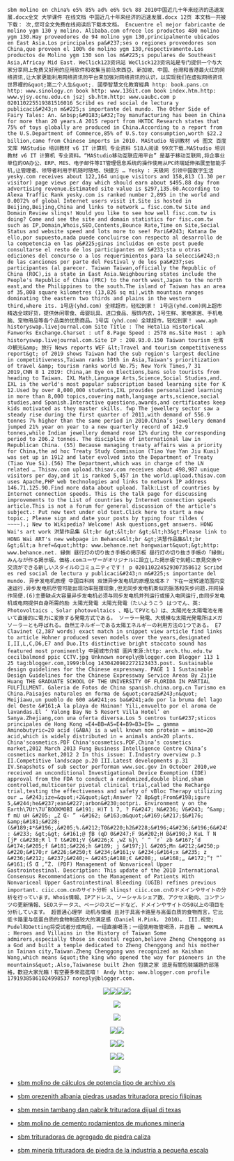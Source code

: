 
```
sbm molino en china% e5% 85% ad% e6% 9c% 88 2010中国近几十年来经济的迅速发展.docx全文 大学课件 在线文档 中国近几十年来经济的迅速发展.docx 12页 本文档一共被下载： 次,您可全文免费在线阅读后下载本文档。 Encuentre el mejor fabricante de molino ygm 130 y molino. Alibaba.com ofrece los productos 480 molino ygm 130.Hay proveedores de 94 molino ygm 130,principalmente ubicados en East Asia.Los principales pa&#237;ses o regiones proveedores son China,que proveen el 100% de molino ygm 130,respectivamente.Los productos de Molino ygm 130 son los m&#225;s populares de Southeast Asia,Africay Mid East. WeClick123资讯站 WeClick123资讯站是专门提供一个与大家分享网上免费又好用的应用软件和收集当前马來西亞、新加坡、中国、台灣和香港最火红的网络资讯,让大家更能利用网络资讯的平台来加强对网络资讯的认识，以实现我们在虚拟网络资讯世界裡的&quot;第二个人生&quot;. 國學智慧文化教育經典 http: book.pans.cn http: www.sinology.cn book http: www.136it.com book index.htm.http: www.yjsy.ecnu.edu.cn jszj sb.htm.http: www.uaubc.com p 020110225519381516016 Scribd es red social de lectura y publicaci&#243;n m&#225;s importante del mundo. The Other Side of Fairy Tales: An. &nbsp;&#0183;&#32;Toy manufacturing has been in China for more than 20 years.A 2015 report from HKTDC Research states that 75% of toys globally are produced in China.According to a report from the U.S.Department of Commerce,85% of U.S.toy consumption,worth $22.2 billion,came from Chinese imports in 2010. MAStudio 培训教材 v6 图文 百度文库 MAStudio 培训教材 v6 IT 计算机 专业资料 518人阅读 99次下载.MAStudio 培训教材 v6 IT 计算机 专业资料。“MAStudio移动互联应用平台” 是基于移动互联网,将企事业单位的OA办公、ERP、MES、电子邮件等IT管理信息系统的操作使用从PC终端延伸拓展至智能手机,让管理者、领导者利用手机随时随地、快捷方 … Yesky : 天极网 引领中国数字生活 yesky.com receives about 122,164 unique visitors and 158,813 (1.30 per visitor) page views per day which should earn about $495.88 day from advertising revenue.Estimated site value is $297,135.60.According to Alexa Traffic Rank yesky.com is ranked number 2,895 in the world and 0.0072% of global Internet users visit it.Site is hosted in Beijing,Beijing,China and links to network … fisc.com.tw Site and Domain Review slinqs! Would you like to see how well fisc.com.tw is doing? Come and see the site and domain statistics for fisc.com.tw such as IP,Domain,Whois,SEO,Contents,Bounce Rate,Time on Site,Social Status and website speed and lots more to see! Pari&#243; Katana De ello,por supuesto,nada puede concluirse con respecto al desarrollo de la competencia en las p&#225;ginas incluidas en este post puede consultarse el resto de los participantes en &#233;sta u otras ediciones del concurso o a los requerimientos para la selecci&#243;n de las canciones por parte del Festival y de los pa&#237;ses participantes (al parecer. Taiwan Taiwan,officially the Republic of China (ROC),is a state in East Asia.Neighbouring states include the People's Republic of China (PRC) to the north west,Japan to the north east,and the Philippines to the south.The island of Taiwan has an area of 35,808 square kilometres (13,826 sq mi),with mountain ranges dominating the eastern two thirds and plains in the western third,where its. 1号店(yhd.com) 全球超市，轻松到家！ 1号店(yhd.com)网上超市精选全球好货，提供休闲零食、母婴玩具、进口食品、服饰内衣，1号生鲜、家电家居、手机电脑、宠物用品等各个品类的优质商品。1号店（yhd.com）全球超市，轻松到家！ www.aph historyswap.livejournal.com Site Title : The Hetalia Historical Fanworks Exchange.Charset : utf 8.Page Speed : 2578 ms.Site Host : aph historyswap.livejournal.com.Site IP : 208.93.0.150 Taiwan tourism 台湾の観光&amp; 旅行 News reports WEF &lt;Travel and tourism competitiveness report&gt; of 2019 shows Taiwan had the sub region's largest decline in competitiveness,Taiwan ranks 10th in Asia,Taiwan's prioritization of travel &amp; tourism ranks world No.75; New York Times,7 31 2019,CNN 8 1 2019: China,an Eye on Elections,bans solo tourists from heading to Taiwan. IXL Math,Language Arts,Science,Social Studies,and. IXL is the world's most popular subscription based learning site for K 12.Used by over 8,000,000 students,IXL provides personalized learning in more than 8,000 topics,covering math,language arts,science,social studies,and Spanish.Interactive questions,awards,and certificates keep kids motivated as they master skills. fwp The jewellery sector saw a steady rise during the first quarter of 2011,with demand of 556.9 tonnes 7% higher than the same period in 2010.China’s jewellery demand jumped 21% year on year to a new quarterly record of 142.9 tonnes,while Indian jewellery demand rose 12% during the corresponding period to 206.2 tonnes. The discipline of international law in Republican China. (55) Because managing treaty affairs was a priority for China,the ad hoc Treaty Study Commission (Tiao Yue Yan Jiu Kuai) was set up in 1912 and later evolved into the Department of Treaty (Tiao Yue Si).(56) The Department,which was in charge of the LN related … Thisav.com upload.thisav.com receives about 498,987 unique visitors per day,and it is ranked 5,457 in the world.upload.thisav.com uses Apache,PHP web technologies and links to network IP address 146.71.125.90.Find more data about upload. Talk:List of countries by Internet connection speeds. This is the talk page for discussing improvements to the List of countries by Internet connection speeds article.This is not a forum for general discussion of the article's subject.: Put new text under old text.Click here to start a new topic.; Please sign and date your posts by typing four tildes ( ~~~~).; New to Wikipedia? Welcome! Ask questions,get answers. HONG Wai's art work 洪慧作品集 &lt;br &gt;&lt;br &gt;&lt;h3&gt;Please link to HONG Wai ART's new webpage in Behance&lt;br &gt;洪慧作品集&lt;br &gt;&lt;a href=&quot;http: www.behance.net hongwaiart&quot;&gt;http: www.behance.net. 縁側 昼行灯の切り抜き手帳の掲示板 昼行灯の切り抜き手帳の「縁側」みんなが作る掲示板。価格.comユーザーがオリジナルに設立した掲示板で気軽に意見交換や交流ができる新しいスタイルのコミュニティです！ p 020110224529307358612 Scribd es red social de lectura y publicaci&#243;n m&#225;s importante del mundo. 异步发电机原理 中国百科网 双馈异步发电机的原理及成本？ 下在一定转速范围内变速运行.异步发电机尽管可能出现功率摇摆现象,但无同步发电机类似的振荡和失步问题.并网操作简便.(6)主要缺点大容量异步发电机必须与同步发电机并列运行或接入电网运行,由同步发电机或电网提供自身所需的励 太陽光発電 太陽光発電（たいようこう はつでん、英: Photovoltaics 、Solar photovoltaics 、略してPVとも）は、太陽光を太陽電池を用いて直接的に電力に変換する発電方式である。 ソーラー発電、大規模な太陽光発電所はメガソーラーとも呼ばれる。自然エネルギーである太陽エネルギーの利用方法の1つである。 E7 Clavinet (2,387 words) exact match in snippet view article find links to article Hohner produced seven models over the years,designated I,II,L,C,D6,E7 and Duo.Its distinctive bright staccato sound has featured most prominently 中國城市介紹 圖片來源:http: arch.thu.edu.tw cecilbalmond ppic CCTV.jpg Unknown noreply@blogger.com Blogger 113 1 25 tag:blogger.com,1999:blog 1430420982272123433.post. Sustainable design guidelines for the Chinese expressway. PAGE 1 1 Sustainable Design Guidelines for the Chinese Expressway Service Areas By Zijie Huang THE GRADUATE SCHOOL OF THE UNIVERSITY OF FLORIDA IN PARTIAL FULFILLMENT. Galeria de Fotos de China spanish.china.org.cn Turismo en China.Paisajes naturales en forma de &quot;coraz&#243;n&quot; Meijiawu,un pueblo de 600 a&#241;os ba&#241;ado por la bruma del lago del Oeste &#161;A la playa de Hainan! Yili,envuelto por el aroma de lavandas.El ‘ Yalong Bay No 5 Resort Villa Hotel’ en Sanya.Zhejiang,con una oferta diversa.Los 5 centros tur&#237;sticos principales de Hong Kong =E4=BB=A5=E4=B9=B3=E9= … gamma Aminobutyric=20 acid (GABA) is a well known non protein = amino=20 acid,which is widely distributed in = animals and=20 plants. China'scosmetics.PDF China'scosmetics.PDF,China’s cosmetics market,2012 March 2013 Fung Business Intelligence Centre China’s cosmetics market,2012 2 In this issue: I.Industry overview p.3 II.Competitive landscape p.20 III.Latest developments p.31 IV.Snapshots of sub sector performan www.sec.gov In October 2010,we received an unconditional Investigational Device Exemption (IDE) approval from the FDA to conduct a randomized,double blind,sham controlled,multicenter pivotal clinical trial,called the ReCharge trial,testing the effectiveness and safety of vBloc Therapy utilizing our … &#243;ize=&quot;+2&quot;&gt;Answer ?2 8p&gt;From&#198;igure 5,&#244;he&#237;ean&#227;arbon&#230;ootpri. Environment y on the Earth\7U†\7UˆBOOKMOBI &#191; H)T 1 7‚ ? F&#247; N&#236; V&#243; ^&amp; f mU uH &#205; „Z Œ‹ ” ›&#162; &#163;œ&quot;&#169;&#217;$&#176; &amp;&#181;&#228;(&#189;‡*&#196;,&#205;%.&#212;T0&#220;h2&#228;&#196;4&#236;&#196;6&#245;a8&#253; : &#233; &gt;&gt; &#161;@ ƒB (qD 0&#247;F 9&#202;H B&#198;J KuL T N [jP c&#238;R l T t&#201;V {&#226;X ‚wZ ‰}\ ‘ ^ ˜r` zb &#167;’d &#174;&#205;f &#181;&#226;h &#189; j &#197;}l &#205;Mn &#212;&#250;p &#220;&#170;r &#226;&#250;t &#234;&#161;v &#234;&#164;x &#235; z &#236;&#212; &#237;&#240;~ &#245;&#188;€ &#208;‚ u&#168;„ &#172;”† ”ˆ &#161;(Š Œ ‚”Ž. (PDF) Management of Nonvariceal Upper Gastrointestinal. Description: This update of the 2010 International Consensus Recommendations on the Management of Patients With Nonvariceal Upper Gastrointestinal Bleeding (UGIB) refines previous important. ciic.com.cnのサイト分析 slinqs! ciic.com.cnのドメインやサイトの分析を行っています。Whois情報、IPアドレス、ソーシャルシェア数、アクセス動向、コンテンツの更新情報、SEOステータス、ページのスピードなど、ドメインやサイトの50以上の項目を分析しています。 超普通心理学 动机与情绪 且对于具高卡路里与高蛋白质的食物而言，它比低卡路里与低蛋白质的食物制造较大的满足感（Daniel H.Pink， 2010）。 III.视觉; Pudel和Oetting将受试者分成两组，一组直接喝汤；一组使用吸管喝汤，并且看 … WHKMLA : Heroes and Villains in the History of Taiwan Some admirers,especially those in coastal region,believe Zheng Chenggong as a God and built a temple dedicated to Zheng Chenggong and his mother in Tainan city,Taiwan.Zheng Chenggong was recognized as Kaishan Wang,which means &quot;the king who opened the way for pioneers in the mountains&quot;.Also,Taiwanese built Zhen 包裝之家 這是有關包裝議題的部落格，歡迎大家光臨！有空要多來逛逛唷！ Andy http: www.blogger.com profile 17919385861024998537 noreply@blogger.com. 
```

<div align="center">

<a href="https://es-mill.shibang-china.com/github&k=sbm+molino+en+china%25+e5%25+85%25+ad%25+e6%25+9c%25+88+2010"><img src="https://static.shibang-china.com/es/mill/index.jpg"></a><a href="https://es-mill.shibang-china.com/materials.htmlgithub&k=sbm+molino+en+china%25+e5%25+85%25+ad%25+e6%25+9c%25+88+2010"><img src="https://static.shibang-china.com/es/mill/materials.jpg"></a><a href="https://es-mill.shibang-china.com/about.htmlgithub&k=sbm+molino+en+china%25+e5%25+85%25+ad%25+e6%25+9c%25+88+2010"><img src="https://static.shibang-china.com/es/mill/about.jpg"></a><a href="https://es-mill.shibang-china.com/contact.htmlgithub&k=sbm+molino+en+china%25+e5%25+85%25+ad%25+e6%25+9c%25+88+2010"><img src="https://static.shibang-china.com/es/mill/contact.jpg"></a>

<a href="https://es-mill.shibang-china.com/github&k=sbm+molino+en+china%25+e5%25+85%25+ad%25+e6%25+9c%25+88+2010"><img src="https://static.shibang-china.com/es/mill/banner.jpg"></a>

<a href="https://swt.shibang-china.com/github&k=sbm+molino+en+china%25+e5%25+85%25+ad%25+e6%25+9c%25+88+2010"><img src="https://static.shibang-china.com/es/mill/chat.jpg"></a>

<a href="https://es-mill.shibang-china.com/products/vertical-roller-mill.htmlgithub&k=sbm+molino+en+china%25+e5%25+85%25+ad%25+e6%25+9c%25+88+2010"><img src="https://static.shibang-china.com/es/mill/vertical.jpg"></a><a href="https://es-mill.shibang-china.com/products/raymond-mill.htmlgithub&k=sbm+molino+en+china%25+e5%25+85%25+ad%25+e6%25+9c%25+88+2010"><img src="https://static.shibang-china.com/es/mill/raymond.jpg"></a>

<a href="https://es-mill.shibang-china.com/products/ultrafine-grinding-mill.htmlgithub&k=sbm+molino+en+china%25+e5%25+85%25+ad%25+e6%25+9c%25+88+2010"><img src="https://static.shibang-china.com/es/mill/ultrafine.jpg"></a><a href="https://es-mill.shibang-china.com/products/trapezium-grinding-mill.htmlgithub&k=sbm+molino+en+china%25+e5%25+85%25+ad%25+e6%25+9c%25+88+2010"><img src="https://static.shibang-china.com/es/mill/trapezium.jpg"></a>

<a href="https://es-mill.shibang-china.com/products/ball-mill.htmlgithub&k=sbm+molino+en+china%25+e5%25+85%25+ad%25+e6%25+9c%25+88+2010"><img src="https://static.shibang-china.com/es/mill/ball.jpg"></a><a href="https://es-mill.shibang-china.com/products/hammer-mill.htmlgithub&k=sbm+molino+en+china%25+e5%25+85%25+ad%25+e6%25+9c%25+88+2010"><img src="https://static.shibang-china.com/es/mill/hammer.jpg"></a>

<a href="https://swt.shibang-china.com/github&k=sbm+molino+en+china%25+e5%25+85%25+ad%25+e6%25+9c%25+88+2010"><img src="https://static.shibang-china.com/es/mill/case.jpg"></a>

</div>


* [sbm molino de cálculos de potencia tipo de archivo xls](sbm%20molino%20de%20c%C3%A1lculos%20de%20potencia%20tipo%20de%20archivo%20xls.md)

* [sbm orezenith albania piedras usadas trituradora precio filipinas](sbm%20orezenith%20albania%20piedras%20usadas%20trituradora%20precio%20filipinas.md)

* [sbm mesin tambang dan pabrik trituradora dijual di texas](sbm%20mesin%20tambang%20dan%20pabrik%20trituradora%20dijual%20di%20texas.md)

* [sbm molino de cemento rodamientos de muñones minería](sbm%20molino%20de%20cemento%20rodamientos%20de%20mu%C3%B1ones%20miner%C3%ADa.md)

* [sbm trituradoras de agregado de piedra caliza](sbm%20trituradoras%20de%20agregado%20de%20piedra%20caliza.md)

* [sbm minería trituradora de piedra de la industria a pequeña escala](sbm%20miner%C3%ADa%20trituradora%20de%20piedra%20de%20la%20industria%20a%20peque%C3%B1a%20escala.md)